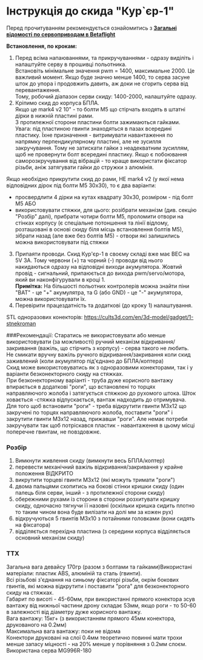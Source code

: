 # Інструкція до скида "Кур`єр-1"

Перед прочитуванням рекомендується ознайомитись з [**Загальні відомості по сервоприводам в Betaflight**](./Сервоприводи%20у%20Betaflight.md)  

**Встановлення, по крокам:**
1. Перед всіма напаюваннями, та прикручуваннями - одразу виділіть і налаштуйте серву в прошивці польотника.  
Встановіть мінімальне значення pwm = 1400, максимальне 2000. Це важливий момент. Якщо буде значно менше 1400, то серва засуне шток до упора і продовжить давить, аж доки не сгорить серва від перевантаження.  
Тому, робочий діапазон серви скиду: 1400-2000, налаштуйте одразу.
2. Кріпимо скид до корпуса БПЛА.  
Якщо це mark4 v2 10" - то болти М5 що стірчать входять в штатні дірки в нижній пластині рами.  
З протилежної сторони пластини болти зажимаються гайками.  
Увага: під пластиною гвинти знаходяться в пазах всередині пластику. Їхне призначення - витримувати навантаження по напрямку перпендикулярному пластині, але не зусилля закручування. Тому не затискати гайки з неадекватним зусиллям, щоб не провернути болт всередині пластику. Якщо є побоювання саморозкручування від вібрацій - то краще використати фіксатор різьби, аніж затягувати гайки до стружки з алюмінія.  

  Якщо необхідно прикрутити скид до рами, НЕ mark4 v2 (у якої нема відповідних дірок під болти М5 30х30), то є два варіанти:
  - просвердлити 4 дірки на кутах квадрату 30х30, розміром - під болт М5
АБО
  - використовувати стяжки, для цього: розібрати механізм (див. секцію "Розбір" далі), прибрати чотири болти М5, проломити отвори на стінках корпусу (є спеціальне потоншення та лінії відлому, розташовані в основі скиду біля місць встановлення болтів М5), зібрати назад (але вже без болтів М5) - отвори які залишились можна використовувати під стяжки

3. Припаяти проводи.
Скид Кур'єр-1 в своєму складі вже має BEC на 5V 3A. Тому червони (+) та чорний (-) проводи від нього накидаються одразу на відповідні виходи акумулятора. Жовтий провід - сигнальний, припаюється до вихода pwm/servo/мотора, який ви наконфігурували в кроці 1.  
**Примітка:** На більшості польотних контролерів можна знайти піни "BAT" - це "+" акумулятра, та G (або GND) - це "-" акумулятора, можна використовувати їх.
4. Перевірити працездатність та додаткові (до кроку 1) налаштування.

STL одноразових конекторів:
https://cults3d.com/en/3d-model/gadget/1-stnekroman

###Рекомендації:
Старатись не використовувати або менше використовувати (за можливості) ручний механізм відкривання/закривання (важіль, що стірчить з корпусу) - серва такого не любить.  
Не смикати вручну важіль ручного відкривання/закривання коли скид заживлений (коли акумулятор під'єднано до БПЛА/коптера)  
Скид може використовуватись як з одноразовими конекторами, так і у варіанти безконекторного скиду на стяжках.  
При безконекторному варіанті - труба дуже корисного вантажу впирається в додаткові "роги", що встановлені то торцях направляючого жолоба і затягується стяжкою до рухомого штока. Шток ховається -стяжка відпускається, вантаж надходить до отримувача.  
Для того щоб встановити "роги" - треба відкрутити гвинти М3х12 що закручені по торцях направляючого жолоба, поставити "роги" і закрутити гвинти М3х12 назад, прижавши "роги". Але немає потреби закручувати так щоб потріскався пластик - навантаження в цьому місці поперечне гвинтам, не повздовжнє.

### Розбір
1. Вимкнути живлення скиду (вимкнути весь БПЛА/коптер)
2. перевести механічний важіль відкривання/закривання у крайне положення ВІДКРИТО
3. викрутити торцеві гвинти М3х12 (які можуть тримати "роги")
4. двома пальцями схопитись на бокові стінки кришки скиду (один палець біля серви, інший - з протилежної сторони скиду)
5. обережними рухами із сторони в сторони розхитувати кришку скиду, одночасно тягнучи її назовні (оскільки кришка сидить плотно то таким чином вона буде вилізати на долі мм за кожен рух)
6. відкручуються 5 гвинтів М3х10 з потайними головками (вони сидять на фіксатора)
7. відділяється перехідна пластина (з середини корпуса відділяється основний механізм скиду)

### ТТХ
Загальна вага девайсу 170гр (разом з болтами та гайками)Використані матеріали: пластик ABS, алюміній та сталь (гвинти).  
Всі різьбові з'єднання на синьому фіксаторі різьби, окрім бокових гвинтів, які можна відкрутити і поставити "рога" для безконекторного скиду на стяжках.  
Габарит по висоті - 45-60мм, при використанні прямого конектора зсув вантажу від нижньої частини дрону складає 53мм, якщо роги - то 50-60 в залежності від діаметру дуже корисного вантажу.  
Вага вантажу: 15кг+ (з використанням прямого 45мм конектора, друкованого на 0.2мм)  
Максимальна вага вантажу: поки не відома  
Конектори друковані на слої 0.4мм теоретично повинні мати трохи менше запасу міцності - на 20% менше у порівняння з 0.2мм слоєм.  
Використана серва MG996R-180  